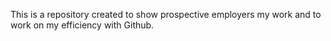 This is a repository created to show prospective employers my work and to work on my efficiency with Github.
